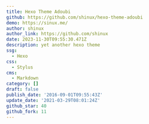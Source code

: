```yaml
---
title: Hexo Theme Adoubi
github: https://github.com/shinux/hexo-theme-adoubi
demo: https://sinux.me/
author: shinux
author_link: https://github.com/shinux
date: 2023-11-30T09:55:30.471Z
description: yet another hexo theme
ssg:
  - Hexo
css:
  - Stylus
cms:
  - Markdown
category: []
draft: false
publish_date: '2016-09-01T09:55:43Z'
update_date: '2021-03-29T08:01:24Z'
github_star: 40
github_fork: 11
---
```

